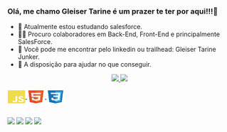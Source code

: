 ### Olá, me chamo Gleiser Tarine é um prazer te ter por aqui!!!💫

- 🌱 Atualmente estou estudando salesforce.
- 👩‍💻 Procuro colaboradores em Back-End, Front-End e principalmente SalesForce.
- 📍 Você pode me encontrar pelo linkedin ou trailhead: Gleiser Tarine Junker.
- 💬 A disposição para ajudar no que conseguir.

<div align="center">
  <a href=" https://beacons.ai/gleisertarine">
  <img height="180em" src="https://github-readme-stats.vercel.app/api?username=GTPSJ&show_icons=true&theme=dracula&include_all_commits=true&count_private=true"/>
  <img height="180em" src="https://github-readme-stats.vercel.app/api/top-langs/?username=GTPSJ&layout=compact&langs_count=7&theme=dracula"/>
</div>
    
<div style="display: inline_block"><br>
  <img align="center" alt="Rafa-Js" height="30" width="40" src="https://raw.githubusercontent.com/devicons/devicon/master/icons/javascript/javascript-plain.svg">
  <img align="center" alt="Rafa-HTML" height="30" width="40" src="https://raw.githubusercontent.com/devicons/devicon/master/icons/html5/html5-original.svg">
  <img align="center" alt="Rafa-CSS" height="30" width="40" src="https://raw.githubusercontent.com/devicons/devicon/master/icons/css3/css3-original.svg">
  
</div>
  
<br>
  
<div>
 
  <a href="https://www.instagram.com/gleiser_tarine/" target="_blank"><img src="https://img.shields.io/badge/Instagram-E4405F?style=for-the-badge&logo=instagram&logoColor=white" target="_blank"></a>
 	<a href="https://www.linkedin.com/in/gleiser-tarine-junker-a24736221/" target="_blank"><img src="https://img.shields.io/badge/LinkedIn-0077B5?style=for-the-badge&logo=linkedin&logoColor=white" target="_blank"></a>
  <a href = "mailto:gleisertarine@gmail.com"><img src="https://img.shields.io/badge/Gmail-D14836?style=for-the-badge&logo=gmail&logoColor=white" target="_blank"></a>
  <a href="https://trailblazer.me/id?lang=pt_BR" target="_blank"><img src="https://miro.medium.com/max/1400/1*Ovx8J1dGt33fqznAVBmf-w.gif" target="_blank"></a>
  
</div>
    
 
    

